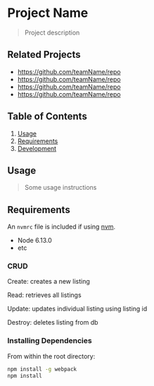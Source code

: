 # Project Name

> Project description

## Related Projects

  - https://github.com/teamName/repo
  - https://github.com/teamName/repo
  - https://github.com/teamName/repo
  - https://github.com/teamName/repo

## Table of Contents

1. [Usage](#Usage)
1. [Requirements](#requirements)
1. [Development](#development)

## Usage

> Some usage instructions

## Requirements

An `nvmrc` file is included if using [nvm](https://github.com/creationix/nvm).

- Node 6.13.0
- etc

### CRUD

Create: creates a new listing

Read: retrieves all listings

Update: updates individual listing using listing id

Destroy: deletes listing from db

### Installing Dependencies

From within the root directory:

```sh
npm install -g webpack
npm install
```

### 